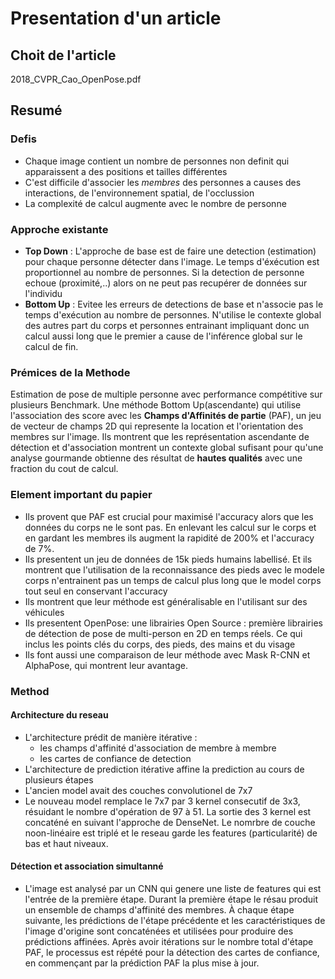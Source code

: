 # Presentation d'un article
## Choit de l'article
2018_CVPR_Cao_OpenPose.pdf
## Resumé
### Defis
* Chaque image contient un nombre de personnes non definit qui apparaissent a des positions et tailles différentes
* C'est difficile d'associer les *membres* des personnes a causes des interactions, de l'environnement spatial, de l'occlussion
* La complexité de calcul augmente avec le nombre de personne
### Approche existante
* **Top Down** : L'approche de base est de faire une detection (estimation) pour chaque personne détecter dans l'image. Le temps d'éxécution est proportionnel au nombre de personnes. Si la detection de personne echoue (proximité,..) alors on ne peut pas recupérer de données sur l'individu
* **Bottom Up** : Evitee les erreurs de detections de base et n'associe pas le temps d'exécution au nombre de personnes. N'utilise le contexte global des autres part du corps et personnes entrainant impliquant donc un calcul aussi long que le premier a cause de l'inférence global sur le calcul de fin.
### Prémices de la Methode 
Estimation de pose de multiple personne avec performance compétitive sur plusieurs Benchmark.
Une méthode Bottom Up(ascendante) qui utilise l'association des score avec les **Champs d'Affinités de partie** (PAF), un jeu de vecteur de champs 2D qui represente la location et l'orientation des membres sur l'image.
Ils montrent que les représentation ascendante de détection et d'association montrent un contexte global sufisant pour qu'une analyse gourmande obtienne des résultat de **hautes qualités** avec une fraction du cout de calcul.
### Element important du papier
* Ils provent que PAF est crucial pour maximisé l'accuracy alors que les données du corps ne le sont pas. En enlevant les calcul sur le corps et en gardant les membres ils augment la rapidité de 200% et l'accuracy de 7%.
* Ils presentent un jeu de données de 15k pieds humains labellisé. Et ils montrent que l'utilisation de la reconnaissance des pieds avec le modele corps n'entrainent pas un temps de calcul plus long que le model corps tout seul en conservant l'accuracy
* Ils montrent que leur méthode est généralisable en l'utilisant sur des véhicules
* Ils presentent OpenPose: une librairies Open Source : première librairies de détection de pose de multi-person en 2D en temps réels. Ce qui inclus les points clés du corps, des pieds, des mains et du visage
* Ils font aussi une comparaison de leur méthode avec Mask R-CNN et AlphaPose, qui montrent leur avantage. 
### Method
#### Architecture du reseau
* L'architecture prédit de manière itérative :
    * les champs d'affinité d'association de membre à membre
    * les cartes de confiance de detection
* L'architecture de prediction itérative affine la prediction au cours de plusieurs étapes
* L'ancien model avait des couches convolutionel de 7x7
* Le nouveau model remplace le 7x7 par 3 kernel consecutif de 3x3, résuidant le nombre d'opération de 97 à 51. La sortie des 3 kernel est concaténé en suivant l'approche de DenseNet. Le nomrbre de couche noon-linéaire est triplé et le reseau garde les features (particularité) de bas et haut niveaux.

#### Détection et association simultanné
* L'image est analysé par un CNN qui genere une liste de features qui est l'entrée de la première étape. Durant la première étape le résau produit un ensemble de champs d'affinité des membres.
À chaque étape suivante, les prédictions de l'étape précédente et les caractéristiques de l'image d'origine sont concaténées et utilisées pour produire des prédictions affinées.
Après avoir itérations sur le nombre total d'étape PAF, le processus est répété pour la détection des cartes de confiance, en commençant par la prédiction PAF la plus mise à jour.
